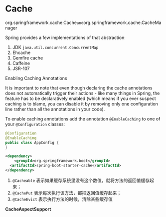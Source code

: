 # Cache



org.springframework.cache.Cache` and `org.springframework.cache.CacheManager



Spring provides a few implementations of that abstraction: 

1. JDK `java.util.concurrent.ConcurrentMap`
2. Ehcache
3. Gemfire cache
4. Caffeine
5. JSR-107



Enabling Caching Annotations

It is important to note that even though declaring the cache annotations does not automatically trigger their actions - like many things in Spring, the feature has to be declaratively enabled (which means if you ever suspect caching is to blame, you can disable it by removing only one configuration line rather than all the annotations in your code).

To enable caching annotations add the annotation `@EnableCaching` to one of your `@Configuration` classes:

```java
@Configuration
@EnableCaching
public class AppConfig {
}
```





```xml
<dependency>    
	<groupId>org.springframework.boot</groupId>    
  <artifactId>spring-boot-starter-cache</artifactId>  
</dependency>


```



1. `@Cacheable` 表示如果缓存系统里没有这个数值，就将方法的返回值缓存起来；
2. `@CachePut` 表示每次执行该方法，都把返回值缓存起来；
3. `@CacheEvict` 表示执行方法的时候，清除某些缓存值

**CacheAspectSupport**